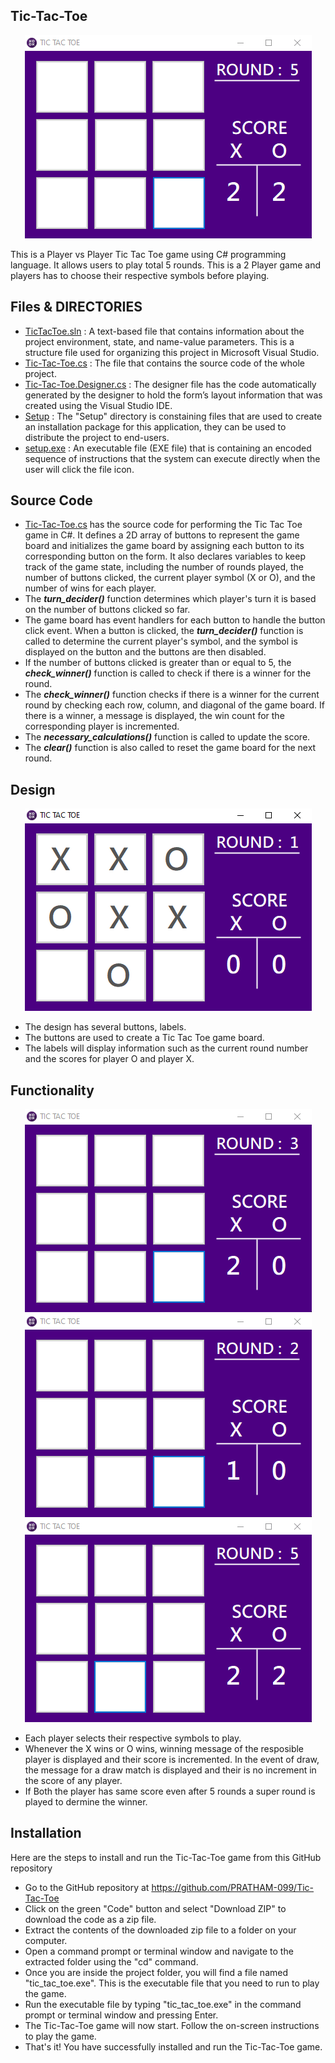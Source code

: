 ## Tic-Tac-Toe

<div align="center">
  <img src="https://github.com/PRATHAM-099/Tic-Tac-Toe/blob/main/Resources/FinalWin.gif" alt="Tic Tac Toe" />
</div>

This is a Player vs Player Tic Tac Toe game using C# programming language. 
It allows users to play total 5 rounds. 
This is a 2 Player game and players has to choose their respective symbols before playing.

## Files & DIRECTORIES
- <a href="https://github.com/PRATHAM-099/Tic-Tac-Toe/blob/main/TicTacToe.sln">TicTacToe.sln</a> : A text-based file that contains information about the project environment, state, and name-value parameters. This is a structure file used for organizing this project in Microsoft Visual Studio.
- <a href="https://github.com/PRATHAM-099/Tic-Tac-Toe/blob/main/TicTacToe/Tic-Tac-Toe.cs">Tic-Tac-Toe.cs</a> : The file that contains the source code of the whole project.
- <a href="https://github.com/PRATHAM-099/Tic-Tac-Toe/blob/main/TicTacToe/Tic-Tac-Toe.Designer.cs">Tic-Tac-Toe.Designer.cs</a> : The designer file has the code automatically generated by the designer to hold the form’s layout information that was created using the Visual Studio IDE.
- <a href="https://github.com/PRATHAM-099/Tic-Tac-Toe/tree/main/Tic-Tac-Toe%20Setup">Setup</a> : The "Setup" directory is constaining files that are used to create an installation package for this application, they can be used to distribute the project to end-users.
- <a href="https://github.com/PRATHAM-099/Tic-Tac-Toe/tree/main/Tic-Tac-Toe%20Setup/Debug">setup.exe</a> : An executable file (EXE file) that is containing an encoded sequence of instructions that the system can execute directly when the user will click the file icon. 

## Source Code
- <a href="https://github.com/PRATHAM-099/Tic-Tac-Toe/blob/main/TicTacToe/Tic-Tac-Toe.cs">Tic-Tac-Toe.cs</a> has the source code for performing the Tic Tac Toe game in C#. It defines a 2D array of buttons to represent the game board and initializes the game board by assigning each button to its corresponding button on the form. It also declares variables to keep track of the game state, including the number of rounds played, the number of buttons clicked, the current player symbol (X or O), and the number of wins for each player.
- The ***turn_decider()*** function determines which player's turn it is based on the number of buttons clicked so far.
- The game board has event handlers for each button to handle the button click event. When a button is clicked, the ***turn_decider()*** function is called to determine the current player's symbol, and the symbol is displayed on the button and the buttons are then disabled.
- If the number of buttons clicked is greater than or equal to 5, the ***check_winner()*** function is called to check if there is a winner for the round.
- The ***check_winner()*** function checks if there is a winner for the current round by checking each row, column, and diagonal of the game board. If there is a winner, a message is displayed, the win count for the corresponding player is incremented.
- The ***necessary_calculations()*** function is called to update the score.
- The ***clear()*** function is also called to reset the game board for the next round.

## Design
<div align="center">
  <img src="https://github.com/PRATHAM-099/Tic-Tac-Toe/blob/main/Resources/pic.png" alt="Tic Tac Toe" />
</div>

- The design has several buttons, labels.
- The buttons are used to create a Tic Tac Toe game board.
- The labels will display information such as the current round number and the scores for player O and player X.


## Functionality
<div align="center">
  <img src="https://github.com/PRATHAM-099/Tic-Tac-Toe/blob/main/Resources/OWin.gif" alt="Tic Tac Toe" /> 
  <img src="https://github.com/PRATHAM-099/Tic-Tac-Toe/blob/main/Resources/XWin.gif" alt="Tic Tac Toe" /> 
  <img src="https://github.com/PRATHAM-099/Tic-Tac-Toe/blob/main/Resources/Draw.gif" alt="Tic Tac Toe" />
</div>

- Each player selects their respective symbols to play.
- Whenever the X wins or O wins, winning message of the resposible player is displayed and their score is incremented. In the event of draw, the message for a draw match is displayed and their is no increment in the score of any player.
- If Both the player has same score even after 5 rounds a super round is played to dermine the winner.

## Installation
Here are the steps to install and run the Tic-Tac-Toe game from this GitHub repository
- Go to the GitHub repository at https://github.com/PRATHAM-099/Tic-Tac-Toe
- Click on the green "Code" button and select "Download ZIP" to download the code as a zip file.
- Extract the contents of the downloaded zip file to a folder on your computer.
- Open a command prompt or terminal window and navigate to the extracted folder using the "cd" command.
- Once you are inside the project folder, you will find a file named "tic_tac_toe.exe". This is the executable file that you need to run to play the game.
- Run the executable file by typing "tic_tac_toe.exe" in the command prompt or terminal window and pressing Enter.
- The Tic-Tac-Toe game will now start. Follow the on-screen instructions to play the game.
- That's it! You have successfully installed and run the Tic-Tac-Toe game.
